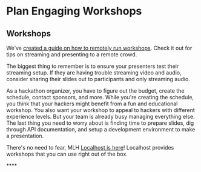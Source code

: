 # Plan Engaging Workshops

## **Workshops**

We’ve [created a guide on how to remotely run workshops](https://news.mlh.io/bringing-your-mlh-localhost-workshop-online-03-16-2020). Check it out for tips on streaming and presenting to a remote crowd.

The biggest thing to remember is to ensure your presenters test their streaming setup. If they are having trouble streaming video and audio, consider sharing their slides out to participants and only streaming audio.

As a hackathon organizer, you have to figure out the budget, create the schedule, contact sponsors, and more. While you're creating the schedule, you think that your hackers might benefit from a fun and educational workshop. You also want your workshop to appeal to hackers with different experience levels. But your team is already busy managing everything else. The last thing you need to worry about is finding time to prepare slides, dig through API documentation, and setup a development environment to make a presentation.

There's no need to fear, MLH [Localhost is here](https://localhost.mlh.io)! Localhost provides workshops that you can use right out of the box.

\*\*\*\*

